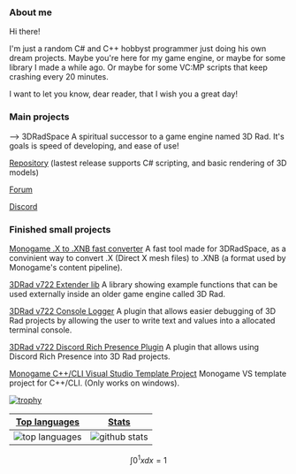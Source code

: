 ### About me

Hi there!

I'm just a random C# and C++ hobbyst programmer just doing his own dream projects. Maybe you're here for my game engine, or maybe for some library I made a while ago. Or maybe for some VC:MP scripts that keep crashing every 20 minutes.

I want to let you know, dear reader, that I wish you a great day!

### Main projects
--> 3DRadSpace
  A spiritual successor to a game engine named 3D Rad. It's goals is speed of developing, and ease of use!
  
  [Repository](https://www.github.com/3DRadSpace/3D_Rad_Space) (lastest release supports C# scripting, and basic rendering of 3D models)
  
  [Forum](https://3dradspace.com/Forum)
  
  [Discord](https://discord.gg/9BcQQyu)

### Finished small projects
[Monogame .X to .XNB fast converter](https://github.com/NicusorN5/Fast-XNB-Builder)
  A fast tool made for 3DRadSpace, as a convinient way to convert .X (Direct X mesh files) to .XNB (a format used by Monogame's content pipeline).
  
[3DRad v722 Extender lib](https://github.com/NicusorN5/3D_Rad_Extender_Lib)
  A library showing example functions that can be used externally inside an older game engine called 3D Rad.

[3DRad v722 Console Logger](https://github.com/NicusorN5/3DRad-Console-Logger)
  A plugin that allows easier debugging of 3D Rad projects by allowing the user to write text and values into a allocated terminal console.

[3DRad v722 Discord Rich Presence Plugin](https://github.com/NicusorN5/3DRad-Rich-Discord-Presence/)
  A plugin that allows using Discord Rich Presence into 3D Rad projects.

[Monogame C++/CLI Visual Studio Template Project](https://github.com/NicusorN5/Monogame-CPP-CLI-Template/)
 Monogame VS template project for C++/CLI. (Only works on windows).
 
[![trophy](https://github-profile-trophy.vercel.app/?username=NicusorN5&theme=onedark)](https://github.com/ryo-ma/github-profile-trophy)

 |[Top languages](https://github.com/NicusorN5/github-readme-stats#top-languages-card)|[Stats](https://github.com/NicusorN5/github-readme-stats#github-stats-card)|
|-|-|
|![top languages](https://github-readme-stats.vercel.app/api/top-langs/?username=NicusorN5&layout=compact&langs_count=6)|![github stats](https://github-readme-stats.vercel.app/api?username=NicusorN5&count_private=true&show_icons=true&hide=issues)|

$$ \int{0}^{1} x dx = 1 $$

